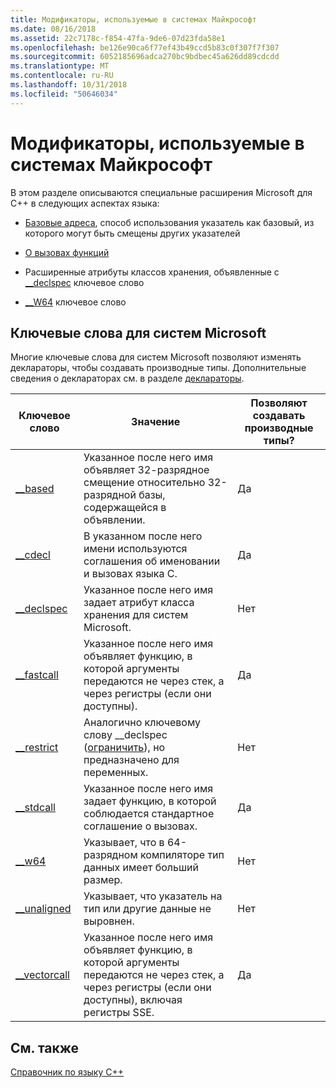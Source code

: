 ```yaml
---
title: Модификаторы, используемые в системах Майкрософт
ms.date: 08/16/2018
ms.assetid: 22c7178c-f854-47fa-9de6-07d23fda58e1
ms.openlocfilehash: be126e90ca6f77ef43b49ccd5b83c0f307f7f307
ms.sourcegitcommit: 6052185696adca270bc9bdbec45a626dd89cdcdd
ms.translationtype: MT
ms.contentlocale: ru-RU
ms.lasthandoff: 10/31/2018
ms.locfileid: "50646034"
---
```

# <a name="microsoft-specific-modifiers"></a>Модификаторы, используемые в системах Майкрософт

В этом разделе описываются специальные расширения Microsoft для C++ в следующих аспектах языка:

- [Базовые адреса](based-addressing.md), способ использования указатель как базовый, из которого могут быть смещены других указателей

- [О вызовах функций](calling-conventions.md)

- Расширенные атрибуты классов хранения, объявленные с [__declspec](declspec.md) ключевое слово

- [__W64](w64.md) ключевое слово

## <a name="microsoft-specific-keywords"></a>Ключевые слова для систем Microsoft

Многие ключевые слова для систем Microsoft позволяют изменять деклараторы, чтобы создавать производные типы. Дополнительные сведения о деклараторах см. в разделе [деклараторы](overview-of-declarators.md).

|Ключевое слово|Значение|Позволяют создавать производные типы?|
|-------------|-------------|---------------------------------|
|[__based](based-grammar.md)|Указанное после него имя объявляет 32-разрядное смещение относительно 32-разрядной базы, содержащейся в объявлении.|Да|
|[__cdecl](cdecl.md)|В указанном после него имени используются соглашения об именовании и вызовах языка C.|Да|
|[__declspec](declspec.md)|Указанное после него имя задает атрибут класса хранения для систем Microsoft.|Нет|
|[__fastcall](fastcall.md)|Указанное после него имя объявляет функцию, в которой аргументы передаются не через стек, а через регистры (если они доступны).|Да|
|[__restrict](extension-restrict.md)|Аналогично ключевому слову __declspec ([ограничить](restrict.md)), но предназначено для переменных.|Нет|
|[__stdcall](stdcall.md)|Указанное после него имя задает функцию, в которой соблюдается стандартное соглашение о вызовах.|Да|
|[__w64](w64.md)|Указывает, что в 64-разрядном компиляторе тип данных имеет больший размер.|Нет|
|[__unaligned](unaligned.md)|Указывает, что указатель на тип или другие данные не выровнен.|Нет|
|[__vectorcall](vectorcall.md)|Указанное после него имя объявляет функцию, в которой аргументы передаются не через стек, а через регистры (если они доступны), включая регистры SSE.|Да|

## <a name="see-also"></a>См. также

[Справочник по языку C++](cpp-language-reference.md)